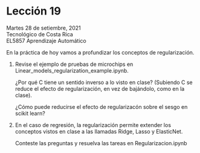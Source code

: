 # Lección 19

Martes 28 de setiembre, 2021 <br/>
Tecnológico de Costa Rica <br/>
EL5857 Aprendizaje Automático

En la práctica de hoy vamos a profundizar los conceptos de regularización.

1. Revise el ejemplo de pruebas de microchips en
   Linear_models_regularization_example.ipynb.
   
   ¿Por qué C tiene un sentido inverso a lo visto en clase?  (Subiendo
   C se reduce el efecto de regularización, en vez de bajándolo, como
   en la clase).
   
   ¿Cómo puede reducirse el efecto de regularizacón sobre el sesgo en scikit learn?
   
2. En el caso de regresión, la regularización permite extender los conceptos vistos
   en clase a las llamadas Ridge, Lasso y ElasticNet. 
   
   Conteste las preguntas y resuelva las tareas en Regularizacion.ipynb
